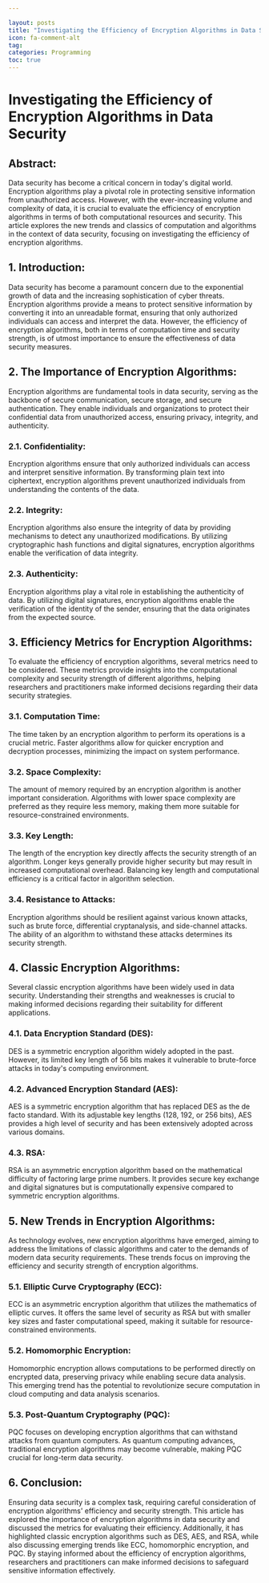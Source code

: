 ```yaml
---

layout: posts
title: "Investigating the Efficiency of Encryption Algorithms in Data Security"
icon: fa-comment-alt
tag:      
categories: Programming
toc: true
---
```




# Investigating the Efficiency of Encryption Algorithms in Data Security

## Abstract:
Data security has become a critical concern in today's digital world. Encryption algorithms play a pivotal role in protecting sensitive information from unauthorized access. However, with the ever-increasing volume and complexity of data, it is crucial to evaluate the efficiency of encryption algorithms in terms of both computational resources and security. This article explores the new trends and classics of computation and algorithms in the context of data security, focusing on investigating the efficiency of encryption algorithms.

## 1. Introduction:
Data security has become a paramount concern due to the exponential growth of data and the increasing sophistication of cyber threats. Encryption algorithms provide a means to protect sensitive information by converting it into an unreadable format, ensuring that only authorized individuals can access and interpret the data. However, the efficiency of encryption algorithms, both in terms of computation time and security strength, is of utmost importance to ensure the effectiveness of data security measures.

## 2. The Importance of Encryption Algorithms:
Encryption algorithms are fundamental tools in data security, serving as the backbone of secure communication, secure storage, and secure authentication. They enable individuals and organizations to protect their confidential data from unauthorized access, ensuring privacy, integrity, and authenticity.

### 2.1. Confidentiality:
Encryption algorithms ensure that only authorized individuals can access and interpret sensitive information. By transforming plain text into ciphertext, encryption algorithms prevent unauthorized individuals from understanding the contents of the data.

### 2.2. Integrity:
Encryption algorithms also ensure the integrity of data by providing mechanisms to detect any unauthorized modifications. By utilizing cryptographic hash functions and digital signatures, encryption algorithms enable the verification of data integrity.

### 2.3. Authenticity:
Encryption algorithms play a vital role in establishing the authenticity of data. By utilizing digital signatures, encryption algorithms enable the verification of the identity of the sender, ensuring that the data originates from the expected source.

## 3. Efficiency Metrics for Encryption Algorithms:
To evaluate the efficiency of encryption algorithms, several metrics need to be considered. These metrics provide insights into the computational complexity and security strength of different algorithms, helping researchers and practitioners make informed decisions regarding their data security strategies.

### 3.1. Computation Time:
The time taken by an encryption algorithm to perform its operations is a crucial metric. Faster algorithms allow for quicker encryption and decryption processes, minimizing the impact on system performance.

### 3.2. Space Complexity:
The amount of memory required by an encryption algorithm is another important consideration. Algorithms with lower space complexity are preferred as they require less memory, making them more suitable for resource-constrained environments.

### 3.3. Key Length:
The length of the encryption key directly affects the security strength of an algorithm. Longer keys generally provide higher security but may result in increased computational overhead. Balancing key length and computational efficiency is a critical factor in algorithm selection.

### 3.4. Resistance to Attacks:
Encryption algorithms should be resilient against various known attacks, such as brute force, differential cryptanalysis, and side-channel attacks. The ability of an algorithm to withstand these attacks determines its security strength.

## 4. Classic Encryption Algorithms:
Several classic encryption algorithms have been widely used in data security. Understanding their strengths and weaknesses is crucial to making informed decisions regarding their suitability for different applications.

### 4.1. Data Encryption Standard (DES):
DES is a symmetric encryption algorithm widely adopted in the past. However, its limited key length of 56 bits makes it vulnerable to brute-force attacks in today's computing environment.

### 4.2. Advanced Encryption Standard (AES):
AES is a symmetric encryption algorithm that has replaced DES as the de facto standard. With its adjustable key lengths (128, 192, or 256 bits), AES provides a high level of security and has been extensively adopted across various domains.

### 4.3. RSA:
RSA is an asymmetric encryption algorithm based on the mathematical difficulty of factoring large prime numbers. It provides secure key exchange and digital signatures but is computationally expensive compared to symmetric encryption algorithms.

## 5. New Trends in Encryption Algorithms:
As technology evolves, new encryption algorithms have emerged, aiming to address the limitations of classic algorithms and cater to the demands of modern data security requirements. These trends focus on improving the efficiency and security strength of encryption algorithms.

### 5.1. Elliptic Curve Cryptography (ECC):
ECC is an asymmetric encryption algorithm that utilizes the mathematics of elliptic curves. It offers the same level of security as RSA but with smaller key sizes and faster computational speed, making it suitable for resource-constrained environments.

### 5.2. Homomorphic Encryption:
Homomorphic encryption allows computations to be performed directly on encrypted data, preserving privacy while enabling secure data analysis. This emerging trend has the potential to revolutionize secure computation in cloud computing and data analysis scenarios.

### 5.3. Post-Quantum Cryptography (PQC):
PQC focuses on developing encryption algorithms that can withstand attacks from quantum computers. As quantum computing advances, traditional encryption algorithms may become vulnerable, making PQC crucial for long-term data security.

## 6. Conclusion:
Ensuring data security is a complex task, requiring careful consideration of encryption algorithms' efficiency and security strength. This article has explored the importance of encryption algorithms in data security and discussed the metrics for evaluating their efficiency. Additionally, it has highlighted classic encryption algorithms such as DES, AES, and RSA, while also discussing emerging trends like ECC, homomorphic encryption, and PQC. By staying informed about the efficiency of encryption algorithms, researchers and practitioners can make informed decisions to safeguard sensitive information effectively.